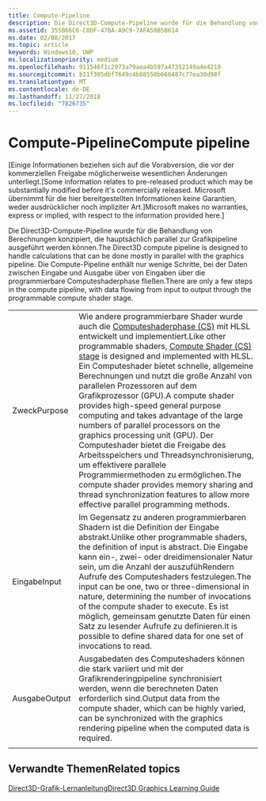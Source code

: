 ```yaml
---
title: Compute-Pipeline
description: Die Direct3D-Compute-Pipeline wurde für die Behandlung von Berechnungen konzipiert, die hauptsächlich parallel zur Grafikpipeline ausgeführt werden können.
ms.assetid: 355B66C6-C0DF-47BA-A9C9-7AFA50B5B614
ms.date: 02/08/2017
ms.topic: article
keywords: Windows10, UWP
ms.localizationpriority: medium
ms.openlocfilehash: 911546f1c2973a79aea4b597a47352149a4e4210
ms.sourcegitcommit: b11f305dbf7649c4b68550b666487c77ea30d98f
ms.translationtype: MT
ms.contentlocale: de-DE
ms.lasthandoff: 11/27/2018
ms.locfileid: "7826735"
---
```

# <a name="compute-pipeline"></a><span data-ttu-id="3de9d-104">Compute-Pipeline</span><span class="sxs-lookup"><span data-stu-id="3de9d-104">Compute pipeline</span></span>


<span data-ttu-id="3de9d-105">\[Einige Informationen beziehen sich auf die Vorabversion, die vor der kommerziellen Freigabe möglicherweise wesentlichen Änderungen unterliegt.</span><span class="sxs-lookup"><span data-stu-id="3de9d-105">\[Some information relates to pre-released product which may be substantially modified before it's commercially released.</span></span> <span data-ttu-id="3de9d-106">Microsoft übernimmt für die hier bereitgestellten Informationen keine Garantien, weder ausdrücklicher noch impliziter Art.\]</span><span class="sxs-lookup"><span data-stu-id="3de9d-106">Microsoft makes no warranties, express or implied, with respect to the information provided here.\]</span></span>


<span data-ttu-id="3de9d-107">Die Direct3D-Compute-Pipeline wurde für die Behandlung von Berechnungen konzipiert, die hauptsächlich parallel zur Grafikpipeline ausgeführt werden können.</span><span class="sxs-lookup"><span data-stu-id="3de9d-107">The Direct3D compute pipeline is designed to handle calculations that can be done mostly in parallel with the graphics pipeline.</span></span> <span data-ttu-id="3de9d-108">Die Compute-Pipeline enthält nur wenige Schritte, bei der Daten zwischen Eingabe und Ausgabe über von Eingaben über die programmierbare Computeshaderphase fließen.</span><span class="sxs-lookup"><span data-stu-id="3de9d-108">There are only a few steps in the compute pipeline, with data flowing from input to output through the programmable compute shader stage.</span></span>

| | |
|-|-|
|<span data-ttu-id="3de9d-109">Zweck</span><span class="sxs-lookup"><span data-stu-id="3de9d-109">Purpose</span></span>|<span data-ttu-id="3de9d-110">Wie andere programmierbare Shader wurde auch die [Computeshaderphase (CS)](compute-shader-stage--cs-.md) mit HLSL entwickelt und implementiert.</span><span class="sxs-lookup"><span data-stu-id="3de9d-110">Like other programmable shaders, [Compute Shader (CS) stage](compute-shader-stage--cs-.md) is designed and implemented with HLSL.</span></span> <span data-ttu-id="3de9d-111">Ein Computeshader bietet schnelle, allgemeine Berechnungen und nutzt die große Anzahl von parallelen Prozessoren auf dem Grafikprozessor (GPU).</span><span class="sxs-lookup"><span data-stu-id="3de9d-111">A compute shader provides high-speed general purpose computing and takes advantage of the large numbers of parallel processors on the graphics processing unit (GPU).</span></span> <span data-ttu-id="3de9d-112">Der Computeshader bietet die Freigabe des Arbeitsspeichers und Threadsynchronisierung, um effektivere parallele Programmiermethoden zu ermöglichen.</span><span class="sxs-lookup"><span data-stu-id="3de9d-112">The compute shader provides memory sharing and thread synchronization features to allow more effective parallel programming methods.</span></span>|
|<span data-ttu-id="3de9d-113">Eingabe</span><span class="sxs-lookup"><span data-stu-id="3de9d-113">Input</span></span>|<span data-ttu-id="3de9d-114">Im Gegensatz zu anderen programmierbaren Shadern ist die Definition der Eingabe abstrakt.</span><span class="sxs-lookup"><span data-stu-id="3de9d-114">Unlike other programmable shaders, the definition of input is abstract.</span></span> <span data-ttu-id="3de9d-115">Die Eingabe kann ein-, zwei- oder dreidimensionaler Natur sein, um die Anzahl der auszufühRendern Aufrufe des Computeshaders festzulegen.</span><span class="sxs-lookup"><span data-stu-id="3de9d-115">The input can be one, two or three-dimensional in nature, determining the number of invocations of the compute shader to execute.</span></span> <span data-ttu-id="3de9d-116">Es ist möglich, gemeinsam genutzte Daten für einen Satz zu lesender Aufrufe zu definieren.</span><span class="sxs-lookup"><span data-stu-id="3de9d-116">It is possible to define shared data for one set of invocations to read.</span></span>|
|<span data-ttu-id="3de9d-117">Ausgabe</span><span class="sxs-lookup"><span data-stu-id="3de9d-117">Output</span></span>|<span data-ttu-id="3de9d-118">Ausgabedaten des Computeshaders können die stark variiert und mit der Grafikrenderingpipeline synchronisiert werden, wenn die berechneten Daten erforderlich sind.</span><span class="sxs-lookup"><span data-stu-id="3de9d-118">Output data from the compute shader, which can be highly varied, can be synchronized with the graphics rendering pipeline when the computed data is required.</span></span>|
| | |




<!---
<table>
<colgroup>
<col width="50%" />
<col width="50%" />
</colgroup>
<tbody>
<tr class="odd">
<td align="left">Purpose</td>
<td align="left">Like other programmable shaders, <a href="#compute-shader-stage--cs-.md">Compute Shader (CS) stage</a> is designed and implemented with HLSL. A compute shader provides high-speed general purpose computing and takes advantage of the large numbers of parallel processors on the graphics processing unit (GPU). The compute shader provides memory sharing and thread synchronization features to allow more effective parallel programming methods.</td>
</tr>
<tr class="even">
<td align="left">Input</td>
<td align="left">Unlike other programmable shaders, the definition of input is abstract. The input can be one, two or three-dimensional in nature, determining the number of invocations of the compute shader to execute. It is possible to define shared data for one set of invocations to read.</td>
</tr>
<tr class="odd">
<td align="left">Output</td>
<td align="left">Output data from the compute shader, which can be highly varied, can be synchronized with the graphics rendering pipeline when the computed data is required.</td>
</tr>
</tbody>
</table>
-->

## <a name="span-idrelated-topicsspanrelated-topics"></a><span data-ttu-id="3de9d-119"><span id="related-topics"></span>Verwandte Themen</span><span class="sxs-lookup"><span data-stu-id="3de9d-119"><span id="related-topics"></span>Related topics</span></span>


[<span data-ttu-id="3de9d-120">Direct3D-Grafik-Lernanleitung</span><span class="sxs-lookup"><span data-stu-id="3de9d-120">Direct3D Graphics Learning Guide</span></span>](index.md)

 

 
